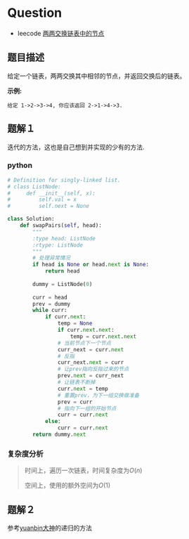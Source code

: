 # Question

- leecode [两两交换链表中的节点](https://leetcode-cn.com/problems/swap-nodes-in-pairs/)

## 题目描述

给定一个链表，两两交换其中相邻的节点，并返回交换后的链表。

**示例:**

```
给定 1->2->3->4, 你应该返回 2->1->4->3.
```

## 题解１

迭代的方法，这也是自己想到并实现的少有的方法.

### python

```python
# Definition for singly-linked list.
# class ListNode:
#     def __init__(self, x):
#         self.val = x
#         self.next = None

class Solution:
    def swapPairs(self, head):
        """
        :type head: ListNode
        :rtype: ListNode
        """
        # 处理异常情况
        if head is None or head.next is None:
            return head
        
        dummy = ListNode(0)
        
        curr = head
        prev = dummy
        while curr:
            if curr.next:
                temp = None
                if curr.next.next:
                    temp = curr.next.next
                # 当前节点下一个节点
                curr_next = curr.next
                # 反指
                curr_next.next = curr
                # 让prev指向反指过来的节点
                prev.next = curr_next
                # 让链表不断掉
                curr.next = temp
                # 重置prev，为下一组交换做准备
                prev = curr
                # 指向下一组的开始节点
                curr = curr.next
            else:
                curr = curr.next
        return dummy.next
```

### 复杂度分析

> 时间上，遍历一次链表，时间复杂度为$O(n)$
>
> 空间上，使用的额外空间为$O(1)$

## 题解２

参考[yuanbin大神](https://algorithm.yuanbin.me/zh-hans/linked_list/swap_nodes_in_pairs.html)的递归的方法